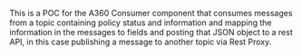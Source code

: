 This is a POC for the A360 Consumer component that consumes messages from a topic containing policy status and information and mapping the information in the messages to fields and posting that JSON object to a rest API, in this case publishing a message to another topic via Rest Proxy.